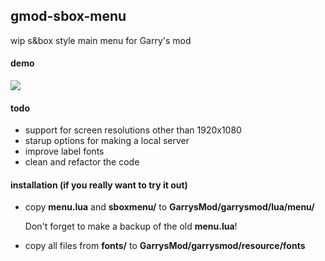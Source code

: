 ## gmod-sbox-menu

wip s&box style main menu for Garry's mod

#### demo
[![](http://img.youtube.com/vi/V3xEDm0MeDU/0.jpg)](http://www.youtube.com/watch?v=V3xEDm0MeDU "demo")

#### todo
- support for screen resolutions other than 1920x1080
- starup options for making a local server
- improve label fonts
- clean and refactor the code

#### installation (if you really want to try it out)
- copy **menu.lua** and **sboxmenu/** to **GarrysMod/garrysmod/lua/menu/**

  Don't forget to make a backup of the old **menu.lua**!
- copy all files from **fonts/** to **GarrysMod/garrysmod/resource/fonts**

